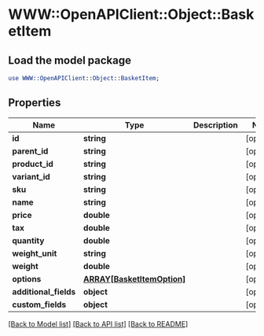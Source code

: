# WWW::OpenAPIClient::Object::BasketItem

## Load the model package
```perl
use WWW::OpenAPIClient::Object::BasketItem;
```

## Properties
Name | Type | Description | Notes
------------ | ------------- | ------------- | -------------
**id** | **string** |  | [optional] 
**parent_id** | **string** |  | [optional] 
**product_id** | **string** |  | [optional] 
**variant_id** | **string** |  | [optional] 
**sku** | **string** |  | [optional] 
**name** | **string** |  | [optional] 
**price** | **double** |  | [optional] 
**tax** | **double** |  | [optional] 
**quantity** | **double** |  | [optional] 
**weight_unit** | **string** |  | [optional] 
**weight** | **double** |  | [optional] 
**options** | [**ARRAY[BasketItemOption]**](BasketItemOption.md) |  | [optional] 
**additional_fields** | **object** |  | [optional] 
**custom_fields** | **object** |  | [optional] 

[[Back to Model list]](../README.md#documentation-for-models) [[Back to API list]](../README.md#documentation-for-api-endpoints) [[Back to README]](../README.md)


